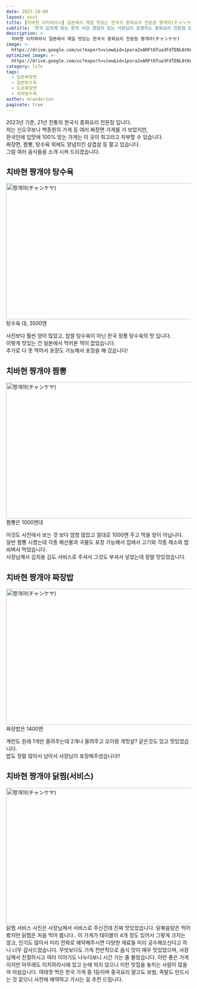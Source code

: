 ```yaml
---
date: 2023-10-08
layout: post
title: [치바현 이치하라시] 일본에서 제일 맛있는 한국식 중화요리 전문점 짱개야(チャンケヤ)
subtitle: '한국 입맛에 맞는 한국 식당 경험이 있는 사장님이 운영하는 중화요리 전문점 입니다.'
description: >-
  치바현 이치하라시 일본에서 제일 맛있는 한국식 중화요리 전문점 짱개야(チャンケヤ)
image: >-
  https://drive.google.com/uc?export=view&id=1pora2xARFt6Tua3FdTENL6tKeQNFZ9RX
optimized_image: >-
  https://drive.google.com/uc?export=view&id=1pora2xARFt6Tua3FdTENL6tKeQNFZ9RX
category: life
tags:
  - 일본짜장면
  - 일본탕수육
  - 도쿄짜장면
  - 치바탕수육
author: mranderson
paginate: true
---
```

2023년 기준, 21년 전통의 한국식 중화요리 전문점 입니다.  
저는 신오쿠보나 백종원의 가게 등 여러 짜장면 가게를 가 보았지만,  
한국인에 입맛에 100% 맞는 가게는 이 곳이 최고라고 자부할 수 있습니다.  
짜장면, 짬뽕, 탕수육 외에도 양념치킨 삼겹살 등 팔고 있습니다.  
그럼 여러 음식들을 소개 시켜 드리겠습니다.

## 치바현 짱개야 탕수육
<img src="https://drive.google.com/uc?export=view&id=1nBElUAf2TCDlyfaxpze2Jh6v9okhKWq2"  width="700" height="370" alt="짱개야(チャンケヤ)">
탕수육 대, 3500엔    

사진보다 훨씬 양이 많았고, 찹쌀 탕수육이 아닌 한국 정통 탕수육의 맛 입니다.  
이렇게 맛있는 건 일본에서 먹어본 적이 없었습니다.  
추가로 다 못 먹어서 포장도 가능해서 포장을 해 갔습니다!  

## 치바현 짱개야 짬뽕
<img src="https://drive.google.com/uc?export=view&id=1hbKkc3Sn61VxtRVbqucQcE24CXvdHXH0"  width="700" height="370" alt="짱개야(チャンケヤ)">
짬뽕은 1000엔대    

이것도 사진에서 보는 것 보다 엄청 많았고 절대로 1000엔 주고 먹을 양이 아닙니다.  
일반 짬뽕 시켰는데 각종 해산물과 국물도 포장 가능해서 집에서 고기와 각종 채소와 밥 비벼서 먹었습니다.  
사장님께서 김치용 김도 서비스로 주셔서 그것도 부셔서 넣었는데 정말 맛있었습니다.  

## 치바현 짱개야 짜장밥
<img src="https://drive.google.com/uc?export=view&id=1hbKkc3Sn61VxtRVbqucQcE24CXvdHXH0"  width="700" height="370" alt="짱개야(チャンケヤ)">
짜장밥은 1400엔   

계란도 원래 1개만 올려주는데 2개나 올려주고 오이랑 게맛살? 같은것도 있고 맛있었습니다.  
밥도 정말 많아서 남아서 사장님이 포장해주셨습니다!!  

## 치바현 짱개야 닭찜(서비스)
<img src="https://drive.google.com/uc?export=view&id=1y9xIrPPfCJ5eApAEmXtLdK2NJoH_uzYp"  width="700" height="370" alt="짱개야(チャンケヤ)">
닭찜 서비스    
사진은 사장님께서 서비스로 주신건데 진짜 맛있었습니다.  
닭볶음탕은 먹어봤지만 닭찜은 처음 먹어 봅니다..  
이 가게가 테이블이 4개 정도 있어서 그렇게 크지는 않고, 인기도 많아서  
미리 전화로 예약해주시면 다양한 재료들 미리 공수해오신다고 하니 너무 감사드렸습니다.  
무엇보다도 가게 전반적으로 음식 맛이 매우 맛있었으며, 사장님께서 친절하시고 여러 이야기도 나누다보니  
시간 가는 줄 몰랐습니다.  
이런 좋은 가게이지만 아무래도 이치하라시에 있고 눈에 띄지 않으니 이런 맛집을 놓치는 사람이 많을까 아쉽습니다.  
여태껏 먹은 한국 가게 중 1등이며 중국요리 말고도 보쌈, 족발도 만드시는 것 같으니 사전에 예약하고 가시는 걸 추천 드립니다.